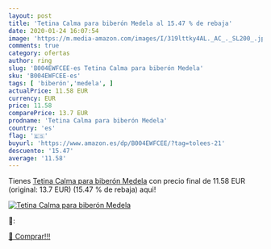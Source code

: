 ```yaml
---
layout: post
title: 'Tetina Calma para biberón Medela al 15.47 % de rebaja'
date: 2020-01-24 16:07:54
image: 'https://m.media-amazon.com/images/I/319lttky4AL._AC_._SL200_.jpg'
comments: true
category: ofertas
author: ring
slug: 'B004EWFCEE-es Tetina Calma para biberón Medela'
sku: 'B004EWFCEE-es'
tags: [ 'biberón','medela', ]
actualPrice: 11.58 EUR
currency: EUR
price: 11.58
comparePrice: 13.7 EUR
prodname: 'Tetina Calma para biberón Medela'
country: 'es'
flag: '🇪🇸'
buyurl: 'https://www.amazon.es/dp/B004EWFCEE/?tag=tolees-21'
descuento: '15.47'
average: '11.58'
---
```


Tienes [Tetina Calma para biberón Medela](https://www.amazon.es/dp/B004EWFCEE/?tag=tolees-21) con precio final de  11.58 EUR (original: 13.7 EUR) (15.47 %  de rebaja) aqui!

[![Tetina Calma para biberón Medela](https://m.media-amazon.com/images/I/319lttky4AL._AC_._SL200_.jpg)](https://www.amazon.es/dp/B004EWFCEE/?tag=tolees-21)

🔎:


[🛒 Comprar!!!](https://www.amazon.es/dp/B004EWFCEE/?tag=tolees-21)
